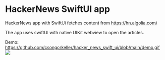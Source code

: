 # HackerNews SwiftUI app
HackerNews app with SwiftUi fetches content from https://hn.algolia.com/

The app uses swiftUI with native UIKit webview to open the articles.

Demo:
https://github.com/csongorkeller/hacker_news_swift_ui/blob/main/demo.gif
![](demo.gif)

